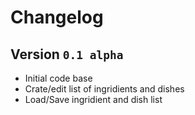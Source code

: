 # Changelog

## Version `0.1 alpha`
* Initial code base
* Crate/edit list of ingridients and dishes
* Load/Save ingridient and dish list
